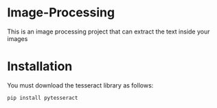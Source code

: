 # Image-Processing
This is an image processing project that can extract the text inside your images



# Installation  
You must download the tesseract library as follows:<br>

```pip
pip install pytesseract
```
